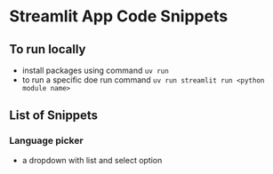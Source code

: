 # Streamlit App Code Snippets

## To run locally
- install packages using command `uv run`
- to run a specific doe run command `uv run streamlit run <python module name>`

## List of Snippets
### Language picker
- a dropdown with list and select option

